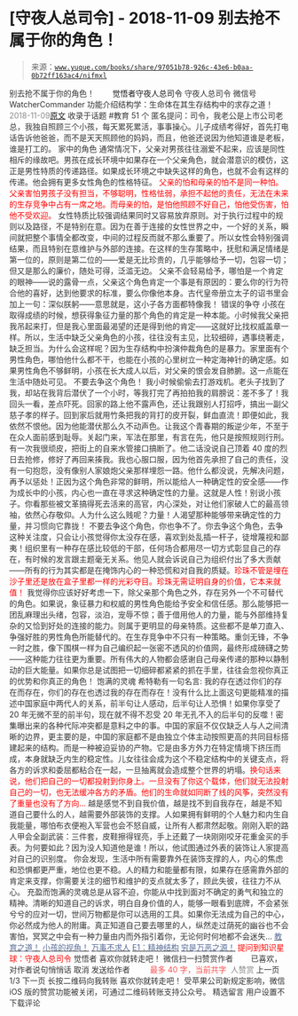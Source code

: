 # [守夜人总司令] - 2018-11-09 别去抢不属于你的角色！

> 来源：[`www.yuque.com/books/share/97051b78-926c-43e6-b0aa-0b72ff163ac4/nifmxl`](https://www.yuque.com/books/share/97051b78-926c-43e6-b0aa-0b72ff163ac4/nifmxl)

<ne-p id="520f42f3293818f927861ebbd5b15da4_p_0" data-lake-id="520f42f3293818f927861ebbd5b15da4_p_0"><ne-text id="u5c49d162" style="color: rgb(51, 51, 51);">别去抢不属于你的角色！</ne-text></ne-p> <ne-p id="4fe65497a6e6340cbb2cf35853ef4c99" data-lake-id="4fe65497a6e6340cbb2cf35853ef4c99"><ne-text id="ue22fb9da" ne-fontsize="12" style="color: rgb(255, 255, 255);">原创</ne-text><ne-text id="u9b197aaf" ne-fontsize="14">觉悟者</ne-text><ne-text id="u72858a77" ne-fontsize="14">守夜人总司令</ne-text></ne-p> <ne-p id="5deecd624d97971164b5ef00f9274705" data-lake-id="5deecd624d97971164b5ef00f9274705"><ne-text id="ued81129c" ne-fontsize="14" ne-bold="true" style="color: rgb(51, 51, 51);">守夜人总司令</ne-text></ne-p> <ne-p id="e5392b2e5dff10fb7396ad915b3c335d" data-lake-id="e5392b2e5dff10fb7396ad915b3c335d"><ne-text id="ufc2b6a28" ne-fontsize="14" style="color: rgb(51, 51, 51);">微信号</ne-text><ne-text id="u2fbe846d" ne-fontsize="14" style="color: rgb(51, 51, 51);">WatcherCommander</ne-text></ne-p> <ne-p id="abbf2838851b2480759ce13a61d2346f" data-lake-id="abbf2838851b2480759ce13a61d2346f"><ne-text id="uedb1f547" ne-fontsize="14" style="color: rgb(51, 51, 51);">功能介绍</ne-text><ne-text id="u31906e3c" ne-fontsize="14" style="color: rgb(51, 51, 51);">结构学：生命体在其生存结构中的求存之道！</ne-text></ne-p> <ne-p id="7d77a7ef3199f286596728afc567ca3e" data-lake-id="7d77a7ef3199f286596728afc567ca3e"><ne-text id="u48649f4a" style="color: rgb(140, 140, 140);">2018-11-09</ne-text>[<ne-text id="u8ee73252" ne-fontsize="14">原文</ne-text>](https://mp.weixin.qq.com/s?__biz=MzAxNDk1NjI2Mw==&mid=2247484029&idx=1&sn=4468cd35b5dfa71d932a601ed59da256&chksm=9b8a21f5acfda8e3589b3a23804ac9705e847572f02165212389830fd9ee6f9226e709dac4a5&scene=27#wechat_redirect&cpage=464)</ne-p> <ne-p id="fd29867ef25d2f70b36973832c4ae866" data-lake-id="fd29867ef25d2f70b36973832c4ae866"><ne-text id="u9231d9ed" style="color: rgb(51, 51, 51);">收录于话题</ne-text></ne-p> <ne-p id="c990bde5f331b913bc85ddc9b8eb3bc1" data-lake-id="c990bde5f331b913bc85ddc9b8eb3bc1"><ne-text id="u3cf77c94" style="color: rgb(51, 51, 51);">#教育</ne-text></ne-p> <ne-p id="069b42e15fd66bc54d3e1873a6df3841" data-lake-id="069b42e15fd66bc54d3e1873a6df3841"><ne-text id="ud69f1705" style="color: rgb(51, 51, 51);">51 个</ne-text></ne-p> <ne-p id="3a36a7a4490b1db7c4be526cc53d1a90" data-lake-id="3a36a7a4490b1db7c4be526cc53d1a90"><ne-text id="u90c3bf15" ne-fontsize="13" style="color: rgb(51, 51, 51);">匿名提问：司令，我老公是上市公司老总，我独自照顾三个小孩，每天累死累活，事事操心。儿子成绩考得好，首先打电话告诉他爸爸，而不是天天照顾他的妈妈，而且，他爸还说因为他知道谁是老板，谁是打工的。</ne-text></ne-p> <ne-p id="069b73edd3a79ba8839bcd28fc1f831f" data-lake-id="069b73edd3a79ba8839bcd28fc1f831f"><ne-text id="u0579dafc" ne-bold="true" style="color: rgb(51, 51, 51);">家中的角色</ne-text></ne-p> <ne-p id="6c7e5593f825865124c784ebf9e2c3b2" data-lake-id="6c7e5593f825865124c784ebf9e2c3b2"><ne-text id="u9f4eab53" style="color: rgb(51, 51, 51);">通常情况下，父亲对男孩往往溺爱不起来，应该是同性相斥的缘故吧。男孩在成长环境中如果存在一个父亲角色，就会潜意识的模仿，这正是男性特质的传递路径。如果成长环境之中缺失这样的角色，也就不会有这样的传递。他会拥有更多女性角色的性格特征。</ne-text></ne-p> <ne-p id="949e4c7e1d0030844f29d490319dde5f" data-lake-id="949e4c7e1d0030844f29d490319dde5f"><ne-text id="ua98f3775" style="color: rgb(255, 0, 0);">父亲的怕和母亲的怕不是同一种怕。父亲害怕男孩子没有担当，不够聪明，性格怯弱，承担不起他的责任，无法在未来的生存竞争中占有一席之地。而母亲的怕，是怕他照顾不好自己，怕他受伤害，怕他不受欢迎。</ne-text></ne-p> <ne-p id="0434240ca95a3272b435b639463a7efe" data-lake-id="0434240ca95a3272b435b639463a7efe"><ne-text id="ub8940a3a" ne-bold="true" style="color: rgb(51, 51, 51);">女性特质比较强调结果同时又容易放弃原则。</ne-text><ne-text id="u5c946b19" style="color: rgb(51, 51, 51);">对于执行过程中的规则以及路径，不是特别在意。因为在善于连接的女性世界之中，一个好的关系，瞬间就把整个事情全都改变，中间的过程反而就不那么重要了。所以女性会特别强调结果，而且特别在意维护与外部的连接。在这样的生存策略中，抚慰和满足情绪是第一位的，原则是第二位的——爱是无比珍贵的，几乎能够给予一切，包容一切；但又是那么的廉价，随处可得，泛滥无边。</ne-text></ne-p> <ne-p id="59d0f0c8f58a4e607b66cd5032af6eb7" data-lake-id="59d0f0c8f58a4e607b66cd5032af6eb7"><ne-text id="u9dfde12d" ne-bold="true" style="color: rgb(51, 51, 51);">父亲不会轻易给予，哪怕是一个肯定的眼神</ne-text><ne-text id="u587ab7e9" style="color: rgb(51, 51, 51);">——说的露骨一点，父亲这个角色肯定一个事是有原因的：要么你的行为符合他的喜好，达到他要求的标准，要么你像他本身。古代皇帝册立太子的诏书里会加上一句：深似朕躬——意思就是，这小子各方面都特像我！</ne-text></ne-p> <ne-p id="43d25516098b7100b5e1fc2d9e90df7e" data-lake-id="43d25516098b7100b5e1fc2d9e90df7e"><ne-text id="ua09afe24" ne-bold="true" style="color: rgb(51, 51, 51);">错误的争夺</ne-text></ne-p> <ne-p id="a3dd5ff12b5225c334cc80dc8904576f" data-lake-id="a3dd5ff12b5225c334cc80dc8904576f"><ne-text id="u424b8396" style="color: rgb(51, 51, 51);">小孩在取得成绩的时候，想获得象征力量的那个角色的肯定是一种本能。小时候我父亲把我吊起来打，但是我心里面最渴望的还是得到他的肯定——这就好比找权威盖章一样。所以，生活中缺乏父亲角色的小孩，往往没有主见，比较细碎，遇事绕著走，缺乏担当。为什么会这样呢？因为生存结构中扮演仲裁角色的是暴力。家里面有个男性角色，哪怕他什么都不干，也能在小孩的心里树立一种定海神针的确定感。如果男性角色不够鲜明，小孩在长大成人以后，对父亲的恨会发自肺腑。这一点能在生活中随处可见。</ne-text></ne-p> <ne-p id="a7f194f9b692db0e77667325897c9949" data-lake-id="a7f194f9b692db0e77667325897c9949"><ne-text id="u6d4990ec" style="color: rgb(51, 51, 51);">不要去争这个角色！</ne-text></ne-p> <ne-p id="a239622394df1ede10203300754e0d4a" data-lake-id="a239622394df1ede10203300754e0d4a"><ne-text id="u766044ca" style="color: rgb(51, 51, 51);">我小时候偷偷去打游戏机。老头子找到了我，却站在我背后潜伏了一个小时，等我打完了再拍拍我的肩膀说：差不多了！我回头一看，差点吓死。回家的路上他不露声色，还让我跟别人打招呼，搞出一副父慈子孝的样子。回到家后就用竹条把我的背打的皮开裂，鲜血直流！即便如此，我依然不恨他。因为他能潜伏那么久不动声色。让我这个青春期的叛逆少年，不至于在众人面前感到耻辱。关起门来，军法在那里，有言在先，他只是按照规则行刑。有一次我很顽皮，把街上的自来水管接口搞断了。他二话没说自己顶着 40 度的烈日去抢修，修好了再回来揍我。我也心服口服，因为他首先承担了自己的责任，没有一句抱怨，没有像别人家娘炮父亲那样埋怨一路。他什么都没说，先解决问题，再予以惩处！正因为这个角色非常的鲜明，所以能给人一种确定性的安全感——作为成长中的小孩，内心也一直在寻求这种确定性的力量。这就是人性！别说小孩子。你看那些被文革搞得死去活来的高官，内心深处，对让他们家破人亡的最高领袖，依然心存敬仰。人为什么这么贱呢？力量！人渴望那种能够带来确定性的力量，并习惯向它靠拢！</ne-text></ne-p> <ne-p id="1291249a4d06f1c507627b7f6cc36131" data-lake-id="1291249a4d06f1c507627b7f6cc36131"><ne-text id="u3788b561" style="color: rgb(51, 51, 51);">不要去争这个角色，你也争不了。你去争这个角色，去争这种关注度，只会让小孩觉得你太没存在感，喜欢到处乱插一杆子，徒增蔑视和鄙夷！组织里有一种存在感比较低的干部，任何场合都用尽一切方式彰显自己的存在，有时候的发言跟主题毫无关系。他见人就会诉说自己为组织付出了多大贡献——所有的行为其实都是在掩饰内心的一种恐慌和对自我的质疑。</ne-text><ne-text id="uc55ecb94" style="color: rgb(255, 0, 0);">珍珠不管是埋在沙子里还是放在盒子里都一样的光彩夺目。珍珠无需证明自身的价值，它本来就值！</ne-text></ne-p> <ne-p id="9f407de870a2cabf98e413db428feb52" data-lake-id="9f407de870a2cabf98e413db428feb52"><ne-text id="u0853fed9" style="color: rgb(51, 51, 51);">我觉得你应该好好考虑一下，除父亲那个角色之外，存在另外一个不可替代的角色。如果说，象征暴力和权威的男性角色能给予安全和信任感。那么能够把一团乱麻理出头绪，包容，淡泊，宠辱不惊；善于借用他人的力量，能与外部维持复杂的又恰到好处的连接的能力。则属于更明显的母亲特质。这些都不是单刀直入、争强好胜的男性角色所能替代的。在生存竞争中不只有一种策略。</ne-text><ne-text id="ub5a292f8" ne-bold="true" style="color: rgb(51, 51, 51);">重剑无锋，不争一时之胜，像下围棋一样为自己编织起一张密不透风的价值网，最终形成磅礴之势——这种能力往往更为重要。所有伟大的人物都会感谢自己母亲传递的那种以静制动的巨大能量。</ne-text><ne-text id="u92029c43" style="color: rgb(51, 51, 51);">如果你总是试图把一切细碎都紧紧的抓在手里，往往会忽视你真正的优势和你真正的角色！</ne-text></ne-p> <ne-p id="2c3f0072d23c91a84f0a57b5812b0b10" data-lake-id="2c3f0072d23c91a84f0a57b5812b0b10"><ne-text id="ub1bef991" ne-bold="true" style="color: rgb(51, 51, 51);">饱满的灵魂</ne-text></ne-p> <ne-p id="fbad15bb4e7ba6491b522f66b31bc9c7" data-lake-id="fbad15bb4e7ba6491b522f66b31bc9c7"><ne-text id="u9279a9c6" style="color: rgb(51, 51, 51);">希特勒有一句名言:</ne-text> <ne-text id="u2dc73fd4" ne-bold="true" style="color: rgb(51, 51, 51);">我的存在透过你们的存在而存在，你们的存在也透过我的存在而存在！没有什么比上面这句更能精准的描述中国家庭中两代人的关系，前半句让人感动，后半句让人恐惧！</ne-text><ne-text id="uacb6bddc" style="color: rgb(51, 51, 51);">如果你享受了 20 年无微不至的前半句，现在就不得不忍受 20 年无孔不入的后半句的反噬！密集曝出来的各种代际冲突都是意料之中的事。中国的家庭不仅仅缺乏人与人之间清晰的边界，更主要的是，中国的家庭都不是由独立个体主动按照更高的共同目标搭建起来的结构。而是一种被迫妥协的产物。它是由多方外力在特定情境下挤压而成，本身就缺乏内生的稳定性。儿女往往会成为这个不稳定结构中的关键支点，将各方的诉求和委屈都粘合在一起，一旦抽离就会造成整个世界的坍塌。</ne-text><ne-text id="u59752c22" style="color: rgb(255, 0, 0);">换句话来说，他们把自己的一切都投射到你身上。一旦没有了你这个载体，他们就无法投射自己的一切，也无法缓冲各方的矛盾。他们的生命就如同断了线的风筝，突然没有了重量也没有了方向…</ne-text></ne-p> <ne-p id="83a62c28295816dbe26c55764f9ec86f" data-lake-id="83a62c28295816dbe26c55764f9ec86f"><ne-text id="ueb1761a6" ne-bold="true" style="color: rgb(51, 51, 51);">越是感觉不到自我价值，越是找不到自我存在，越是不知道自己要什么的人，越需要外部装饰的支撑。</ne-text><ne-text id="u5b5f9aac" style="color: rgb(51, 51, 51);">人如果拥有鲜明的个人魅力和内生自我能量，哪怕布衣便袍入军营也会不怒自威，让所有人都肃然起敬。刚刚入职的路人甲会全副武装：三件套，皮鞋擦得锃亮，手上还戴了一块刚刚咬牙花重金买的手表。为何要如此？因为没人知道他是谁！所以，他试图通过外表的装饰让人家提高对自己的识别度。</ne-text></ne-p> <ne-p id="87db35fa3bc0bc2d5ea06bc6268070ab" data-lake-id="87db35fa3bc0bc2d5ea06bc6268070ab"><ne-text id="ua1ab7cf3" style="color: rgb(51, 51, 51);">你会发现，生活中所有需要靠外在装饰支撑的人，内心的焦虑和恐惧都更严重，地位也更不稳。人的精力和能量都有限，如果存在感需靠外部的肯定来支撑，你需要关注的细节和维护的支点就太多了，顾此失彼，往往力不从心。</ne-text></ne-p> <ne-p id="e1808e195a1528faa4de00c5ac2ba3b2" data-lake-id="e1808e195a1528faa4de00c5ac2ba3b2"><ne-text id="u5708f593" ne-bold="true" style="color: rgb(51, 51, 51);">充盈而饱满的灵魂总是从容不迫，你能从中找到面对不确定的勇气和独立的精神。清晰的知道自己的诉求，明白自身价值的人，能够一眼看到底牌，不会紧张兮兮的应对一切，世间万物都是你可以选用的工具。如果你无法成为自己的中心，你必然成为他人的附庸。真正知道自己要去哪里的人，纵然走过荫死的幽谷也不会害怕，冥冥之中会有一种力量由内而外指引着你，无论何时何地都不会迷失…</ne-text></ne-p> <ne-p id="2961e34152c8b0c393993bcc3f50c7b9" data-lake-id="2961e34152c8b0c393993bcc3f50c7b9">[<ne-text id="u7ecc6a8b" ne-fontsize="13" style="color: rgb(87, 107, 149);">教育之道！</ne-text>](http://mp.weixin.qq.com/s?__biz=MzAxNDk1NjI2Mw==&mid=2247483932&idx=1&sn=6b810ad6e04eec3ed188da154477d6fb&chksm=9b8a2194acfda882acdd8236493ccaa582c298d14f25de943a2230c90a9707fe7d72d335bc7c&scene=21#wechat_redirect)</ne-p> <ne-p id="ab88ae9c7ee81931c5880f9979df2652" data-lake-id="ab88ae9c7ee81931c5880f9979df2652">[<ne-text id="u5e20518e" ne-fontsize="13" style="color: rgb(87, 107, 149);">小孩的视角！</ne-text>](http://mp.weixin.qq.com/s?__biz=MzAxNDk1NjI2Mw==&mid=2247483961&idx=1&sn=f2ea5bd6e8ffdfe6016289db388dddb6&chksm=9b8a21b1acfda8a76538fdf8cf526d2e49b68435803dcc7d6e9b76a81d9d3fa28746616654f3&scene=21#wechat_redirect)</ne-p> <ne-p id="fbf7897d73383254536be2cac5d2a03c" data-lake-id="fbf7897d73383254536be2cac5d2a03c">[<ne-text id="u83ca124f" ne-fontsize="13" style="color: rgb(87, 107, 149);">万事不求人</ne-text>](http://mp.weixin.qq.com/s?__biz=MzAxNDk1NjI2Mw==&mid=2247483965&idx=1&sn=772d13791947ee6f32e5f0e66c084937&chksm=9b8a21b5acfda8a359a3292f1903c922302541f40601566167e13463062503a24f8f36a66c08&scene=21#wechat_redirect)</ne-p> <ne-p id="8e9bbb7b3165ba03d52e09899cb3960c" data-lake-id="8e9bbb7b3165ba03d52e09899cb3960c">[<ne-text id="u8625c64e" ne-fontsize="13" style="color: rgb(87, 107, 149);">E1：精神结构</ne-text>](http://mp.weixin.qq.com/s?__biz=MzAxNDk1NjI2Mw==&mid=2247483951&idx=1&sn=b8c11a2ac4777cebb5bb07c2c7fc29cc&chksm=9b8a21a7acfda8b10fcc253606d8b6f2003a333dc022fc89929894fde1c1394a01a4405ac338&scene=21#wechat_redirect)</ne-p> <ne-p id="c810c9cef216c30ca8908df32515af82" data-lake-id="c810c9cef216c30ca8908df32515af82">[<ne-text id="ua0981462" ne-fontsize="13" style="color: rgb(87, 107, 149);">穷是万恶之源！</ne-text>](http://mp.weixin.qq.com/s?__biz=MzAxNDk1NjI2Mw==&mid=2247483823&idx=1&sn=e54ebe9891b302dc0bf1815c76ccf8b7&chksm=9b8a2227acfdab31a05e273addd9159d4b8263d58d3c58bf214841c8189157519719c3427306&scene=21#wechat_redirect)</ne-p> <ne-p id="7cf336918600644275fd83da41b709e2" data-lake-id="7cf336918600644275fd83da41b709e2" ne-alignment="center"><ne-text id="u48d39565" ne-bold="true" style="color: rgb(255, 0, 0);">提问到知识星球：守夜人总司令</ne-text></ne-p>  <ne-p id="7447f0c0971493033c11cd4e40aec63c" data-lake-id="7447f0c0971493033c11cd4e40aec63c" ne-alignment="center"><ne-card data-card-name="image" data-card-type="inline" id="MZ6sj" data-event-boundary="card" style="color: rgb(51, 51, 51);"><ne-p id="6948aea7b966eb52a0a9ccd5ca95a8e7" data-lake-id="6948aea7b966eb52a0a9ccd5ca95a8e7"><ne-text id="u4f66427b" style="color: rgb(51, 51, 51);">觉悟者</ne-text></ne-p> <ne-p id="196318f861bc739bea34a1726e843da5" data-lake-id="196318f861bc739bea34a1726e843da5"><ne-text id="ue0445071" style="color: rgb(51, 51, 51);">喜欢你就转走吧！</ne-text></ne-p> <ne-p id="eb6a6bff8f122964429458f00ac00191" data-lake-id="eb6a6bff8f122964429458f00ac00191"><ne-text id="u0fc6eb40" ne-bold="true" style="color: rgb(51, 51, 51);">微信扫一扫赞赏作者</ne-text><ne-text id="u8dfe614b" ne-bold="true" style="color: rgb(255, 255, 255);">赞赏</ne-text></ne-p> <ne-p id="8dc2bf2c285c0d4c0f2496bc89e81314" data-lake-id="8dc2bf2c285c0d4c0f2496bc89e81314"><ne-text id="u7c7ff7fc" style="color: rgb(51, 51, 51);">已喜欢，</ne-text><ne-text id="u126da4f1">对作者说句悄悄话</ne-text></ne-p> <ne-p id="c095898ac9e02f8f6731e37ad15ca866" data-lake-id="c095898ac9e02f8f6731e37ad15ca866"><ne-text id="u1b1a32dc" style="color: rgb(51, 51, 51);">取消</ne-text></ne-p> <ne-p id="a31e10810f7fdd668556cf675907060f" data-lake-id="a31e10810f7fdd668556cf675907060f"><ne-text id="u84ff071a" ne-fontsize="14" ne-bold="true" style="color: rgb(51, 51, 51);">发送给作者</ne-text></ne-p> <ne-p id="8bed5c63a885479a5091fdeb6dc37867" data-lake-id="8bed5c63a885479a5091fdeb6dc37867"><ne-text id="ue4f7c213" ne-bold="true" style="color: rgb(255, 255, 255);">发送</ne-text></ne-p> <ne-p id="0ced75b76d30552dae5f19f1d21c1fdb" data-lake-id="0ced75b76d30552dae5f19f1d21c1fdb"><ne-text id="ua11bbb78" ne-fontsize="13" style="color: rgb(250, 81, 81);">最多 40 字，当前共字</ne-text></ne-p> <ne-p id="7624e055ad92b131a555a7898baf17c7" data-lake-id="7624e055ad92b131a555a7898baf17c7"><ne-text id="u2bd43f59" style="color: rgb(136, 136, 136);"> 人赞赏</ne-text></ne-p> <ne-p id="30ad46f398a069cdd8572a75a5f8ca2e" data-lake-id="30ad46f398a069cdd8572a75a5f8ca2e"><ne-text id="ua515db12" style="color: rgb(51, 51, 51);">上一页</ne-text> <ne-text id="ua71b982a">1</ne-text><ne-text id="ud110bbf0" style="color: rgb(51, 51, 51);">/3 下一页</ne-text></ne-p> <ne-p id="ef32d96f7676672d2d4b6be335387d21" data-lake-id="ef32d96f7676672d2d4b6be335387d21"><ne-text id="u05857be5" style="color: rgb(51, 51, 51);">长按二维码向我转账</ne-text></ne-p> <ne-p id="3b8273620241800ff6481d5c06384633" data-lake-id="3b8273620241800ff6481d5c06384633"><ne-text id="u60d32838" style="color: rgb(51, 51, 51);">喜欢你就转走吧！</ne-text></ne-p> <ne-p id="05c7c7b4a387f53a3342cb8fc5a4a3bd" data-lake-id="05c7c7b4a387f53a3342cb8fc5a4a3bd"><ne-text id="u2ffabf50" style="color: rgb(51, 51, 51);">受苹果公司新规定影响，微信 iOS 版的赞赏功能被关闭，可通过二维码转账支持公众号。</ne-text></ne-p> <ne-h3 id="YMnMX" data-lake-id="YMnMX"><ne-heading-ext><ne-heading-anchor></ne-heading-anchor><ne-heading-fold></ne-heading-fold></ne-heading-ext><ne-heading-content><ne-text id="u3fdde191" ne-fontsize="16" style="color: rgb(51, 51, 51);">精选留言</ne-text></ne-heading-content></ne-h3> <ne-p id="9167c72db991e47567f0b1d2fbe25b83" data-lake-id="9167c72db991e47567f0b1d2fbe25b83"><ne-text id="u32bc20d3" style="color: rgb(51, 51, 51);">用户设置不下载评论</ne-text></ne-p></ne-card></ne-p>